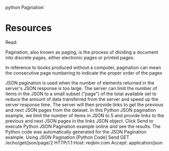 python Pagination`
# Resources
Read:

Pagination, also known as paging, is the process of dividing a document into discrete pages, either electronic pages or printed pages.

In reference to books produced without a computer, pagination can mean the consecutive page numbering to indicate the proper order of the pages

JSON pagination is used when the number of elements returned in the server's JSON response is too large. The server can limit the number of items in the JSON to a small subset ("page") of the total available set to reduce the amount of data transferred from the server and speed up the server response time. The server will then provide links to get the previous and next JSON pages from the dataset. In this Python JSON pagination example, we limit the number of items in JSON to 5 and provide links to the previous and next JSON pages in the links JSON object. Click Send to execute Python JSON Pagination example online and see the results. The Python code was automatically generated for the JSON Pagination example.
Using JSON Pagination [Python Code]
Send
GET /echo/get/json/page/2 HTTP/1.1
Host: reqbin.com
Accept: application/json
